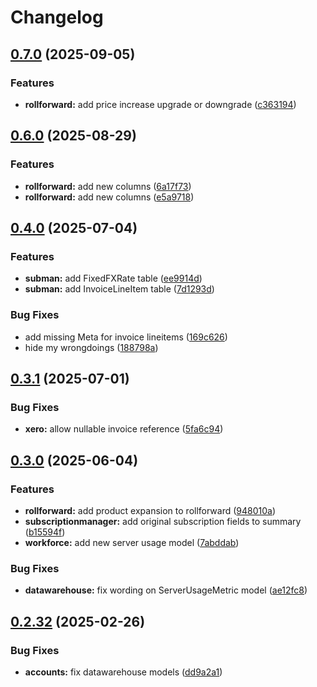 # Changelog

## [0.7.0](https://github.com/uptick/datawarehouse/compare/v0.6.0...v0.7.0) (2025-09-05)


### Features

* **rollforward:** add price increase upgrade or downgrade ([c363194](https://github.com/uptick/datawarehouse/commit/c363194965dd355104dc67270e45f113b477ca62))

## [0.6.0](https://github.com/uptick/datawarehouse/compare/v0.5.0...v0.6.0) (2025-08-29)


### Features

* **rollforward:** add new columns ([6a17f73](https://github.com/uptick/datawarehouse/commit/6a17f739af75f56d45a84b553c3c21f877196aed))
* **rollforward:** add new columns ([e5a9718](https://github.com/uptick/datawarehouse/commit/e5a97185b2140bbbac380aa8f7deacc1c23c2015))

## [0.4.0](https://github.com/uptick/datawarehouse/compare/v0.3.1...v0.4.0) (2025-07-04)


### Features

* **subman:** add FixedFXRate table ([ee9914d](https://github.com/uptick/datawarehouse/commit/ee9914d7688d41a77845befb871c8a5c302866ae))
* **subman:** add InvoiceLineItem table ([7d1293d](https://github.com/uptick/datawarehouse/commit/7d1293db9ee856bccdbcee072349a4dae8492d89))


### Bug Fixes

* add missing Meta for invoice lineitems ([169c626](https://github.com/uptick/datawarehouse/commit/169c6267f5a7e7c115838e982dd02c968a23307f))
* hide my wrongdoings ([188798a](https://github.com/uptick/datawarehouse/commit/188798ac39ac4869324607395a56eb8435c21199))

## [0.3.1](https://github.com/uptick/datawarehouse/compare/v0.3.0...v0.3.1) (2025-07-01)


### Bug Fixes

* **xero:** allow nullable invoice reference ([5fa6c94](https://github.com/uptick/datawarehouse/commit/5fa6c9426e9874228377763a00d334de121b4fad))

## [0.3.0](https://github.com/uptick/datawarehouse/compare/0.2.36...v0.3.0) (2025-06-04)


### Features

* **rollforward:** add product expansion to rollforward ([948010a](https://github.com/uptick/datawarehouse/commit/948010a363990d98163666098fa5be10aef1a803))
* **subscriptionmanager:** add original subscription fields to summary ([b15594f](https://github.com/uptick/datawarehouse/commit/b15594feecbeb118e9e6974243d01875e7edf23b))
* **workforce:** add new server usage model ([7abddab](https://github.com/uptick/datawarehouse/commit/7abddab0a1e222dbe280fa56f29e179811923799))


### Bug Fixes

* **datawarehouse:** fix wording on ServerUsageMetric model ([ae12fc8](https://github.com/uptick/datawarehouse/commit/ae12fc8514d883592934b18b83fd3b332fcbf394))

## [0.2.32](https://github.com/uptick/datawarehouse/compare/0.2.31...v0.2.32) (2025-02-26)


### Bug Fixes

* **accounts:** fix datawarehouse models ([dd9a2a1](https://github.com/uptick/datawarehouse/commit/dd9a2a1310638e81f07a50dfcbbe2286a978d5d5))
